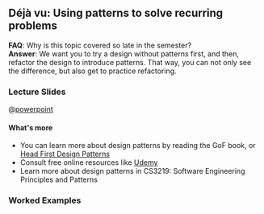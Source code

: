<link rel="stylesheet" href="{{baseUrl}}/css/main.css">
<link rel="stylesheet" href="{{baseUrl}}/css/textbook.css">

<include src="../../common/header.md" />

<div class="website-content">

## Déjà vu: Using patterns to solve recurring problems

<tip-box type="warning">

**FAQ**: Why is this topic covered so late in the semester?    
**Answer**: We want you to try a design without patterns first, and then, refactor the design to introduce patterns. That way, you can not only see the difference, but also get to practice refactoring.

</tip-box>

### Lecture Slides
<div v-closeable alt="Read lecture slides online">

@[powerpoint](https://nusu-my.sharepoint.com/personal/a0119446_u_nus_edu/_layouts/15/WopiFrame.aspx?sourcedoc={423717f5-88ec-4056-aeef-405331bbb9ff})  

</div>

<include src="introduction/index.md" />

<Panel header="**Abstraction occurrence pattern** :star::star:" expandable>
<include src="abstraction-occurrence/index.md" />
</Panel>
<Panel header="**Singleton pattern** :star::star::star:" expandable>
<include src="singleton/index.md" />
</Panel>
<Panel header="**Façade pattern** :star:" expandable>
<include src="facade/index.md" />
</Panel>
<Panel header="**Command pattern** :star::star::star:" expandable>
<include src="command/index.md" />
</Panel>
<Panel header="**Mode-View-Controller pattern** :star:" expandable>
<include src="mvc/index.md" />
</Panel>
<Panel header="**Observer pattern** :star::star:" expandable>
<include src="observer/index.md" />
</Panel>

<include src="beyond/index.md" />

<Panel header="**Case Study**" expandable>
<include src="case-study/index.md" />
</Panel>

<tip-box type="success">

#### What's more
* You can learn more about design patterns by reading the GoF book, or [Head First Design Patterns](https://www.amazon.com/First-Design-Patterns-Elisabeth-Freeman/dp/0596007124/)
* Consult free online resources like [Udemy](https://www.udemy.com/java-design-patterns-tutorial/)
* Learn more about design patterns in CS3219: Software Engineering Principles and Patterns

</tip-box>

### Worked Examples

<morph title="Q1" src="./examples/e1.md"></morph>
<morph title="Q2" src="./examples/e2.md"></morph>
<morph title="Q3" src="./examples/e3.md"></morph>
<morph title="Q4" src="./examples/e4.md"></morph>
<morph title="Q5" src="./examples/e5.md"></morph>

</div>

